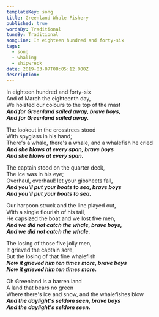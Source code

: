 ```yaml
---
templateKey: song
title: Greenland Whale Fishery
published: true
wordsBy: Traditional
tuneBy: Traditional
songLine: In eighteen hundred and forty-six
tags:
  - song
  - whaling
  - shipwreck
date: 2019-03-07T08:05:12.000Z
description: 
---
```

In eighteen hundred and forty-six\
And of March the eighteenth day,\
We hoisted our colours to the top of the mast\
***And for Greenland sailed away, brave boys,***\
***And for Greenland sailed away.***

The lookout in the crosstrees stood\
With spyglass in his hand;\
There's a whale, there's a whale, and a whalefish he cried\
***And she blows at every span, brave boys***\
***And she blows at every span.***

The captain stood on the quarter deck,\
The ice was in his eye;\
Overhaul, overhaul! let your gibsheets fall,\
***And you'll put your boats to sea, brave boys***\
***And you'll put your boats to sea.***

Our harpoon struck and the line played out,\
With a single flourish of his tail,\
He capsized the boat and we lost five men,\
***And we did not catch the whale, brave boys,***\
***And we did not catch the whale.***

The losing of those five jolly men,\
It grieved the captain sore,\
But the losing of that fine whalefish\
***Now it grieved him ten times more, brave boys***\
***Now it grieved him ten times more.***

Oh Greenland is a barren land\
A land that bears no green\
Where there's ice and snow, and the whalefishes blow\
***And the daylight's seldom seen, brave boys***\
***And the daylight's seldom seen.***
